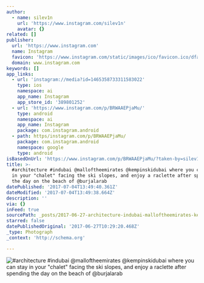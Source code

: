 ```yaml
---
author:
  - name: silev1n
    url: 'https://www.instagram.com/silev1n'
    avatar: {}
related: []
publisher:
  url: 'https://www.instagram.com'
  name: Instagram
  favicon: 'https://www.instagram.com/static/images/ico/favicon.ico/dfa85bb1fd63.ico'
  domain: www.instagram.com
keywords: []
app_links:
  - url: 'instagram://media?id=1465358733311583022'
    type: ios
    namespace: ai
    app_name: Instagram
    app_store_id: '389801252'
  - url: 'https://www.instagram.com/p/BRWAAEPjaMu/'
    type: android
    namespace: ai
    app_name: Instagram
    package: com.instagram.android
  - path: https/instagram.com/p/BRWAAEPjaMu/
    package: com.instagram.android
    namespace: google
    type: android
isBasedOnUrl: 'https://www.instagram.com/p/BRWAAEPjaMu/?taken-by=silev1n'
title: >-
  #architecture #indubai @malloftheemirates @kempinskidubai where you can stay
  in your "chalet" facing the ski slopes, and enjoy a raclette after spending
  the day on the beach of @burjalarab
datePublished: '2017-07-04T13:49:40.361Z'
dateModified: '2017-07-04T13:49:38.664Z'
description: ''
via: {}
inFeed: true
sourcePath: _posts/2017-06-27-architecture-indubai-malloftheemirates-kempinskidubai-wh.md
starred: false
datePublishedOriginal: '2017-06-27T10:29:20.468Z'
_type: Photograph
_context: 'http://schema.org'

---
```

![#architecture #indubai @malloftheemirates @kempinskidubai where you can stay in your "chalet" facing the ski slopes, and enjoy a raclette after spending the day on the beach of @burjalarab](https://scontent.cdninstagram.com/t51.2885-15/s640x640/sh0.08/e35/17126054_1823122081273025_7944387134666833920_n.jpg)